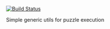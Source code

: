 [![Build Status](http://pi4.chux.net:9999/jenkins/job/CHUX/job/CompSci/job/puzzles/job/puzzle-utils/badge/icon)](http://pi4.chux.net:9999/jenkins/job/CHUX/job/CompSci/job/puzzles/job/puzzle-utils/)

Simple generic utils for puzzle execution

